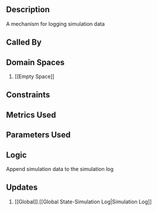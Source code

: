 ## Description

A mechanism for logging simulation data
## Called By
## Domain Spaces
1. [[Empty Space]]
## Constraints
## Metrics Used

## Parameters Used

## Logic
Append simulation data to the simulation log

## Updates

1. [[Global]].[[Global State-Simulation Log|Simulation Log]]

